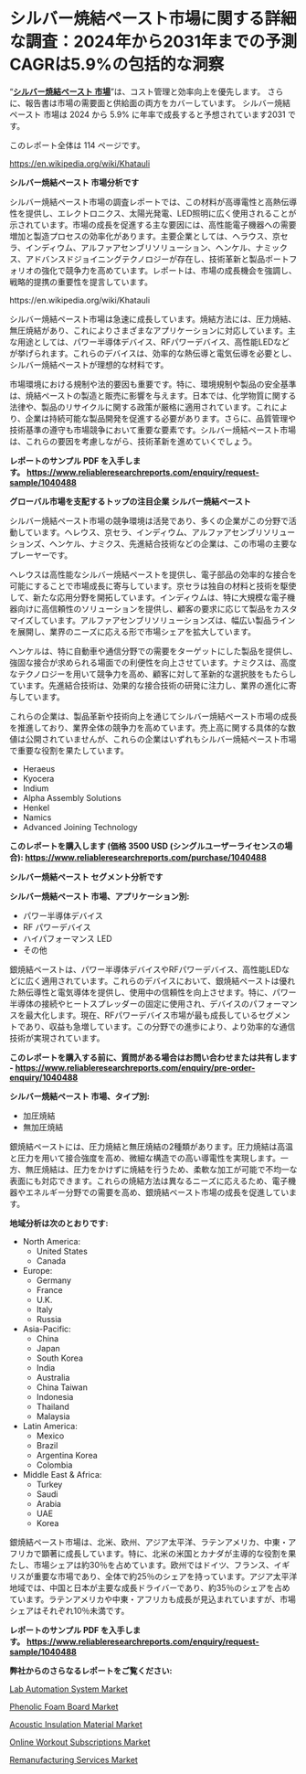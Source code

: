 <p><h1>シルバー焼結ペースト市場に関する詳細な調査：2024年から2031年までの予測CAGRは5.9%の包括的な洞察</h1></p><p>&ldquo;<strong><a href="https://www.reliableresearchreports.com/silver-sintering-paste-r1040488?utm_campaign=107&utm_medium=9&utm_source=Github&utm_content=ia&utm_term=24112024&utm_id=silver-sintering-paste">シルバー焼結ペースト 市場</a></strong>&rdquo;は、コスト管理と効率向上を優先します。 さらに、報告書は市場の需要面と供給面の両方をカバーしています。 シルバー焼結ペースト 市場は 2024 から 5.9% に年率で成長すると予想されています2031 です。</p>
<p>このレポート全体は 114 ページです。</p>
<p><a href="https://en.wikipedia.org/wiki/Khatauli?utm_campaign=107&utm_medium=9&utm_source=Github&utm_content=ia&utm_term=24112024&utm_id=silver-sintering-paste">https://en.wikipedia.org/wiki/Khatauli</a></p>
<p><strong>シルバー焼結ペースト 市場分析です</strong></p>
<p><p>シルバー焼結ペースト市場の調査レポートでは、この材料が高導電性と高熱伝導性を提供し、エレクトロニクス、太陽光発電、LED照明に広く使用されることが示されています。市場の成長を促進する主な要因には、高性能電子機器への需要増加と製造プロセスの効率化があります。主要企業としては、ヘラウス、京セラ、インディウム、アルファアセンブリソリューション、ヘンケル、ナミックス、アドバンスドジョイニングテクノロジーが存在し、技術革新と製品ポートフォリオの強化で競争力を高めています。レポートは、市場の成長機会を強調し、戦略的提携の重要性を提言しています。</p></p>
<p>https://en.wikipedia.org/wiki/Khatauli</p>
<p><p>シルバー焼結ペースト市場は急速に成長しています。焼結方法には、圧力焼結、無圧焼結があり、これによりさまざまなアプリケーションに対応しています。主な用途としては、パワー半導体デバイス、RFパワーデバイス、高性能LEDなどが挙げられます。これらのデバイスは、効率的な熱伝導と電気伝導を必要とし、シルバー焼結ペーストが理想的な材料です。</p><p>市場環境における規制や法的要因も重要です。特に、環境規制や製品の安全基準は、焼結ペーストの製造と販売に影響を与えます。日本では、化学物質に関する法律や、製品のリサイクルに関する政策が厳格に適用されています。これにより、企業は持続可能な製品開発を促進する必要があります。さらに、品質管理や技術基準の遵守も市場競争において重要な要素です。シルバー焼結ペースト市場は、これらの要因を考慮しながら、技術革新を進めていくでしょう。</p></p>
<p><strong>レポートのサンプル PDF を入手します。&nbsp;<a href="https://www.reliableresearchreports.com/enquiry/request-sample/1040488?utm_campaign=107&utm_medium=9&utm_source=Github&utm_content=ia&utm_term=24112024&utm_id=silver-sintering-paste">https://www.reliableresearchreports.com/enquiry/request-sample/1040488</a></strong></p>
<p><strong>グローバル市場を支配するトップの注目企業 シルバー焼結ペースト</strong></p>
<p><p>シルバー焼結ペースト市場の競争環境は活発であり、多くの企業がこの分野で活動しています。ヘレウス、京セラ、インディウム、アルファアセンブリソリューションズ、ヘンケル、ナミクス、先進結合技術などの企業は、この市場の主要なプレーヤーです。</p><p>ヘレウスは高性能なシルバー焼結ペーストを提供し、電子部品の効率的な接合を可能にすることで市場成長に寄与しています。京セラは独自の材料と技術を駆使して、新たな応用分野を開拓しています。インディウムは、特に大規模な電子機器向けに高信頼性のソリューションを提供し、顧客の要求に応じて製品をカスタマイズしています。アルファアセンブリソリューションズは、幅広い製品ラインを展開し、業界のニーズに応える形で市場シェアを拡大しています。</p><p>ヘンケルは、特に自動車や通信分野での需要をターゲットにした製品を提供し、強固な接合が求められる場面での利便性を向上させています。ナミクスは、高度なテクノロジーを用いて競争力を高め、顧客に対して革新的な選択肢をもたらしています。先進結合技術は、効果的な接合技術の研発に注力し、業界の進化に寄与しています。</p><p>これらの企業は、製品革新や技術向上を通じてシルバー焼結ペースト市場の成長を推進しており、業界全体の競争力を高めています。売上高に関する具体的な数値は公開されていませんが、これらの企業はいずれもシルバー焼結ペースト市場で重要な役割を果たしています。</p></p>
<p><ul><li>Heraeus</li><li>Kyocera</li><li>Indium</li><li>Alpha Assembly Solutions</li><li>Henkel</li><li>Namics</li><li>Advanced Joining Technology</li></ul></p>
<p><strong>このレポートを購入します (価格 3500 USD (シングルユーザーライセンスの場合):&nbsp;<a href="https://www.reliableresearchreports.com/purchase/1040488?utm_campaign=107&utm_medium=9&utm_source=Github&utm_content=ia&utm_term=24112024&utm_id=silver-sintering-paste">https://www.reliableresearchreports.com/purchase/1040488</a></strong></p>
<p><strong>シルバー焼結ペースト セグメント分析です</strong></p>
<p><strong>シルバー焼結ペースト 市場、アプリケーション別:</strong></p>
<p><ul><li>パワー半導体デバイス</li><li>RF パワーデバイス</li><li>ハイパフォーマンス LED</li><li>その他</li></ul></p>
<p><p>銀焼結ペーストは、パワー半導体デバイスやRFパワーデバイス、高性能LEDなどに広く適用されています。これらのデバイスにおいて、銀焼結ペーストは優れた熱伝導性と電気導体を提供し、使用中の信頼性を向上させます。特に、パワー半導体の接続やヒートスプレッダーの固定に使用され、デバイスのパフォーマンスを最大化します。現在、RFパワーデバイス市場が最も成長しているセグメントであり、収益も急増しています。この分野での進歩により、より効率的な通信技術が実現されています。</p></p>
<p><strong>このレポートを購入する前に、質問がある場合はお問い合わせまたは共有します - <a href="https://www.reliableresearchreports.com/enquiry/pre-order-enquiry/1040488?utm_campaign=107&utm_medium=9&utm_source=Github&utm_content=ia&utm_term=24112024&utm_id=silver-sintering-paste">https://www.reliableresearchreports.com/enquiry/pre-order-enquiry/1040488</a></strong></p>
<p><strong>シルバー焼結ペースト 市場、タイプ別:</strong></p>
<p><ul><li>加圧焼結</li><li>無加圧焼結</li></ul></p>
<p><p>銀焼結ペーストには、圧力焼結と無圧焼結の2種類があります。圧力焼結は高温と圧力を用いて接合強度を高め、微細な構造での高い導電性を実現します。一方、無圧焼結は、圧力をかけずに焼結を行うため、柔軟な加工が可能で不均一な表面にも対応できます。これらの焼結方法は異なるニーズに応えるため、電子機器やエネルギー分野での需要を高め、銀焼結ペースト市場の成長を促進しています。</p></p>
<p><strong>地域分析は次のとおりです:</strong></p>
<p><ul>
    <li>
        North America:
        <ul>
            <li>United States</li>
            <li>Canada</li>
        </ul>
    </li>
    <li>
        Europe:
        <ul>
            <li>Germany</li>
            <li>France</li>
            <li>U.K.</li>
            <li>Italy</li>
            <li>Russia</li>
        </ul>
    </li>
    <li>
        Asia-Pacific:
        <ul>
            <li>China</li>
            <li>Japan</li>
            <li>South Korea</li>
            <li>India</li>
            <li>Australia</li>
            <li>China Taiwan</li>
            <li>Indonesia</li>
            <li>Thailand</li>
            <li>Malaysia</li>
        </ul>
    </li>
    <li>
        Latin America:
        <ul>
            <li>Mexico</li>
            <li>Brazil</li>
            <li>Argentina Korea</li>
            <li>Colombia</li>
        </ul>
    </li>
    <li>
        Middle East & Africa:
        <ul>
            <li>Turkey</li>
            <li>Saudi</li>
            <li>Arabia</li>
            <li>UAE</li>
            <li>Korea</li>
        </ul>
    </li>
    </ul></p>
<p><p>銀焼結ペースト市場は、北米、欧州、アジア太平洋、ラテンアメリカ、中東・アフリカで顕著に成長しています。特に、北米の米国とカナダが主導的な役割を果たし、市場シェアは約30％を占めています。欧州ではドイツ、フランス、イギリスが重要な市場であり、全体で約25％のシェアを持っています。アジア太平洋地域では、中国と日本が主要な成長ドライバーであり、約35％のシェアを占めています。ラテンアメリカや中東・アフリカも成長が見込まれていますが、市場シェアはそれぞれ10％未満です。</p></p>
<p><strong>レポートのサンプル PDF を入手します。&nbsp;<a href="https://www.reliableresearchreports.com/enquiry/request-sample/1040488?utm_campaign=107&utm_medium=9&utm_source=Github&utm_content=ia&utm_term=24112024&utm_id=silver-sintering-paste">https://www.reliableresearchreports.com/enquiry/request-sample/1040488</a></strong></p>
<p><strong></strong></p>
<p><strong></strong></p>
<p><strong>弊社からのさらなるレポートをご覧ください:</strong></p>
<p><p><a href="https://www.linkedin.com/pulse/size-estimationof-lab-automation-system-market-forecast-m23je?utm_campaign=107&utm_medium=9&utm_source=Github&utm_content=ia&utm_term=24112024&utm_id=silver-sintering-paste">Lab Automation System Market</a></p><p><a href="https://github.com/SamiaHussain82/Market-Research-Report-List-1/blob/main/phenolic-foam-board-market.md?utm_campaign=107&utm_medium=9&utm_source=Github&utm_content=ia&utm_term=24112024&utm_id=silver-sintering-paste">Phenolic Foam Board Market</a></p><p><a href="https://github.com/joannesouthgate/Market-Research-Report-List-5/blob/main/acoustic-insulation-material-market.md?utm_campaign=107&utm_medium=9&utm_source=Github&utm_content=ia&utm_term=24112024&utm_id=silver-sintering-paste">Acoustic Insulation Material Market</a></p><p><a href="https://issuu.com/reportprime-2/docs/online-workout-subscriptions-market_51609667c38307?utm_campaign=107&utm_medium=9&utm_source=Github&utm_content=ia&utm_term=24112024&utm_id=silver-sintering-paste">Online Workout Subscriptions Market</a></p><p><a href="https://issuu.com/reportprime-2/docs/remanufacturing-services-market-siz_64102fbedfabfd?utm_campaign=107&utm_medium=9&utm_source=Github&utm_content=ia&utm_term=24112024&utm_id=silver-sintering-paste">Remanufacturing Services Market</a></p></p>